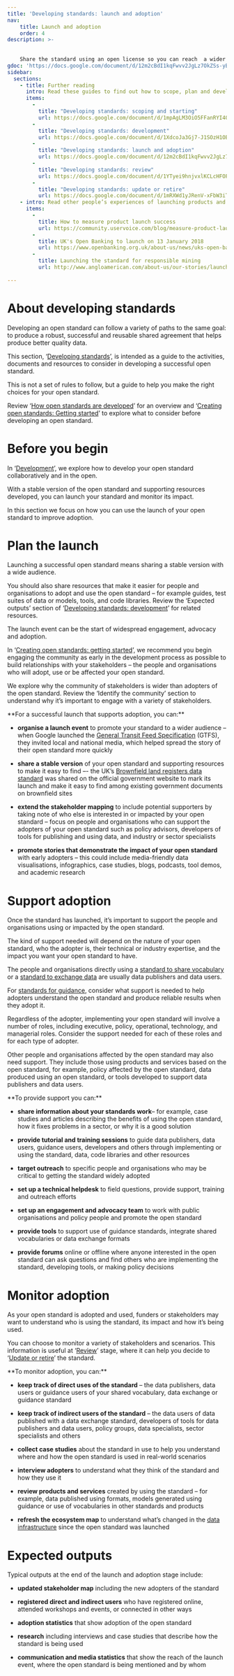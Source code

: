 ```yaml
---
title: 'Developing standards: launch and adoption'
nav:
    title: Launch and adoption
    order: 4
description: >- 
    
    
    Share the standard using an open license so you can reach  a wider audience and help others use it.
gdoc: 'https://docs.google.com/document/d/12m2cBdI1kqFwvv2JgLz7OkZSs-yBp336WTULqKr75EI/edit'
sidebar:
  sections:
    - title: Further reading
      intro: Read these guides to find out how to scope, plan and develop your standard
      items:
        -          
          title: "Developing standards: scoping and starting"
          url: https://docs.google.com/document/d/1mpAgLM3OiO5FFanRYI4Qz5M3fXh2TYmeSIlde_hNFSM/edit?usp=sharing
        -          
          title: "Developing standards: development"
          url: https://docs.google.com/document/d/1XdcoJa3Gj7-J1SOzH1OBfPSKTYM_xvB0XPnfFqBM_gA/edit?usp=sharing
        -          
          title: "Developing standards: launch and adoption"
          url: https://docs.google.com/document/d/12m2cBdI1kqFwvv2JgLz7OkZSs-yBp336WTULqKr75EI/edit?usp=sharing
        -          
          title: "Developing standards: review"
          url: https://docs.google.com/document/d/1YTyei9hnjvxlKCLcHFOP2bmHj04jY2xx4PnTCxUhg1w/edit?usp=sharing
        -          
          title: "Developing standards: update or retire"
          url: https://docs.google.com/document/d/1mRXWd1yJRenV-xFbW3iTTs4zKGiCLLXkMYWiMlXoexw/edit?usp=sharing
    - intro: Read other people’s experiences of launching products and monitoring adoption
      items:
        -          
          title: How to measure product launch success
          url: https://community.uservoice.com/blog/measure-product-launch-success/
        -          
          title: UK's Open Banking to launch on 13 January 2018
          url: https://www.openbanking.org.uk/about-us/news/uks-open-banking-launch-13-january-2018/
        -          
          title: Launching the standard for responsible mining
          url: http://www.angloamerican.com/about-us/our-stories/launching-the-standard-for-responsible-mining
    
---
```



# About developing standards

Developing an open standard can follow a variety of paths to the same goal: to produce a robust, successful and reusable shared agreement that helps produce better quality data. 

This section, ‘[Developing standards](https://docs.google.com/document/d/1p2o3pn8l1j-AKnIIx0mY-RpNdgz33ujJzUCQVWUi8Gg/edit?usp=sharing)’, is intended as a guide to the activities, documents and resources to consider in developing a successful open standard. 

This is not a set of rules to follow, but a guide to help you make the right choices for your open standard.

Review ‘[How open standards are developed](https://docs.google.com/document/d/1kBsBph0bionPForwpriLMLY9MozSMHdviOandnK_hjM/edit?usp=sharing)’ for an overview and ‘[Creating open standards: Getting started](https://docs.google.com/document/d/11y7VRSIsOXhMlVxfKlBnwYk3QU_uppb_RMN0wzXF6mg/edit?usp=sharing)’ to explore what to consider before developing an open standard.

# Before you begin

In ‘[Development](https://docs.google.com/document/d/1XdcoJa3Gj7-J1SOzH1OBfPSKTYM_xvB0XPnfFqBM_gA/edit?usp=sharing)’, we explore how to develop your open standard collaboratively and in the open. 

With a stable version of the open standard and supporting resources developed, you can launch your standard and monitor its impact.

In this section we focus on how you can use the launch of your open standard to improve adoption.

# Plan the launch

Launching a successful open standard means sharing a stable version with a wide audience. 

You should also share resources that make it easier for people and organisations to adopt and use the open standard – for example guides, test suites of data or models, tools, and code libraries. Review the ‘Expected outputs’ section of ‘[Developing standards: development](https://docs.google.com/document/d/1XdcoJa3Gj7-J1SOzH1OBfPSKTYM_xvB0XPnfFqBM_gA/edit?usp=sharing)’ for related resources.

The launch event can be the start of widespread engagement, advocacy and adoption. 

In ‘[Creating open standards: getting started](https://docs.google.com/document/d/11y7VRSIsOXhMlVxfKlBnwYk3QU_uppb_RMN0wzXF6mg/edit?usp=sharing)’, we recommend you begin engaging the community as early in the development process as possible to build relationships with your stakeholders – the people and organisations who will adopt, use or be affected your open standard. 

We explore why the community of stakeholders is wider than adopters of the open standard. Review the ‘Identify the community’ section to understand why it’s important to engage with a variety of stakeholders.

<div class="callout" markdown="1">
**For a successful launch that supports adoption, you can:**

* **organise a launch event** to promote your standard to a wider audience – when Google launched the [General Transit Feed Specification](https://developers.google.com/transit/gtfs/) (GTFS), they invited local and national media, which helped spread the story of their open standard more quickly

* **share a stable version** of your open standard and supporting resources to make it easy to find –- the UK’s [Brownfield land registers data standard](https://www.gov.uk/government/publications/brownfield-land-registers-data-standard) was shared on the official government website to mark its launch and make it easy to find among existing government documents on brownfield sites

* **extend the stakeholder mapping** to include potential supporters by taking note of who else is interested in or impacted by your open standard – focus on people and organisations who can support the adopters of your open standard such as policy advisors, developers of tools for publishing and using data, and industry or sector specialists

* **promote stories that demonstrate the impact of your open standard** with early adopters – this could include media-friendly data visualisations, infographics, case studies, blogs, podcasts, tool demos, and academic research
</div>

# Support adoption

Once the standard has launched, it’s important to support the people and organisations using or impacted by the open standard. 

The kind of support needed will depend on the nature of your open standard, who the adopter is, their technical or industry expertise, and the impact you want your open standard to have.

The people and organisations directly using a [standard to share vocabulary](/introduction/types-of-open-standards-for-data/#standards-to-share-vocabulary) or a [standard to exchange data](/introduction/types-of-open-standards-for-data/#standards-to-exchange-data) are usually data publishers and data users. 

For [standards for guidance](/introduction/types-of-open-standards-for-data/#standards-for-guidance), consider what support is needed to help adopters understand the open standard and produce reliable results when they adopt it. 

Regardless of the adopter, implementing your open standard will involve a number of roles, including executive, policy, operational, technology, and managerial roles. Consider the support needed for each of these roles and for each type of adopter.

Other people and organisations affected by the open standard may also need support. They include those using products and services based on the open standard, for example, policy affected by the open standard, data produced using an open standard, or tools developed to support data publishers and data users. 

<div class="callout" markdown="1">
**To provide support you can:**

* **share information about your standards work**– for example, case studies and articles describing the benefits of using the open standard, how it fixes problems in a sector, or why it is a good solution

* **provide tutorial and training sessions** to guide data publishers, data users, guidance users, developers and others through implementing or using the standard, data, code libraries and other resources

* **target outreach** to specific people and organisations who may be critical to getting the standard widely adopted

* **set up a technical helpdesk** to field questions, provide support, training and outreach efforts

* **set up an engagement and advocacy team** to work with public organisations and policy people and promote the open standard

* **provide tools** to support use of guidance standards, integrate shared vocabularies or data exchange formats

* **provide forums** online or offline where anyone interested in the open standard can ask questions and find others who are implementing the standard, developing tools, or making policy decisions
</div>

# Monitor adoption

As your open standard is adopted and used, funders or stakeholders may want to understand who is using the standard, its impact and how it’s being used. 

You can choose to monitor a variety of stakeholders and scenarios. This information is useful at ‘[Review](https://docs.google.com/document/d/1YTyei9hnjvxlKCLcHFOP2bmHj04jY2xx4PnTCxUhg1w/edit?usp=sharing)’ stage, where it can help you decide to ‘[Update or retire](https://docs.google.com/document/d/1mRXWd1yJRenV-xFbW3iTTs4zKGiCLLXkMYWiMlXoexw/edit?usp=sharing)’ the standard.

<div class="callout" markdown="1">
**To monitor adoption, you can:**

* **keep track of direct uses of the standard** – the data publishers, data users or guidance users of your shared vocabulary, data exchange or guidance standard

* **keep track of indirect users of the standard** – the data users of data published with a data exchange standard, developers of tools for data publishers and data users, policy groups, data specialists, sector specialists and others

* **collect case studies** about the standard in use to help you understand where and how the open standard is used in real-world scenarios

* **interview adopters** to understand what they think of the standard and how they use it

* **review products and services** created by using the standard – for example, data published using formats, models generated using guidance or use of vocabularies in other standards and products

* **refresh the ecosystem map** to understand what’s changed in the [data infrastructure](https://theodi.org/topic/data-infrastructure/) since the open standard was launched
</div>

# Expected outputs

Typical outputs at the end of the launch and adoption stage include:

* **updated stakeholder map** including the new adopters of the standard

* **registered direct and indirect users** who have registered online, attended workshops and events, or connected in other ways

* **adoption statistics** that show adoption of the open standard

* **research** including interviews and case studies that describe how the standard is being used

* **communication and media statistics** that show the reach of the launch event, where the open standard is being mentioned and by whom

